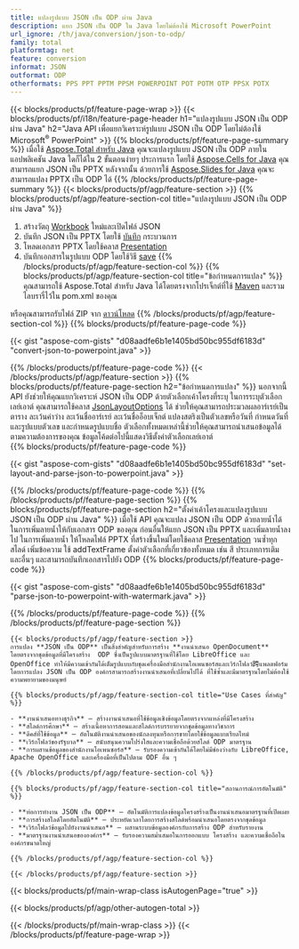 ```yaml
---
title: แปลงรูปแบบ JSON เป็น ODP ผ่าน Java
description: แยก JSON เป็น ODP ใน Java โดยไม่ต้องใช้ Microsoft PowerPoint
url_ignore: /th/java/conversion/json-to-odp/
family: total
platformtag: net
feature: conversion
informat: JSON
outformat: ODP
otherformats: PPS PPT PPTM PPSM POWERPOINT POT POTM OTP PPSX POTX
---
```

{{< blocks/products/pf/feature-page-wrap >}}
{{< blocks/products/pf/i18n/feature-page-header h1="แปลงรูปแบบ JSON เป็น ODP ผ่าน Java" h2="Java API เพื่อแยกวิเคราะห์รูปแบบ JSON เป็น ODP โดยไม่ต้องใช้ Microsoft<sup>&reg;</sup> PowerPoint" >}}
{{% blocks/products/pf/feature-page-summary %}}
เมื่อใช้ [Aspose.Total สำหรับ Java](https://products.aspose.com/total/java/) คุณจะแปลงรูปแบบ JSON เป็น ODP ภายในแอปพลิเคชัน Java ใดก็ได้ใน 2 ขั้นตอนง่ายๆ ประการแรก โดยใช้ [Aspose.Cells for Java](https://products.aspose.com/cells/java/) คุณสามารถแยก JSON เป็น PPTX หลังจากนั้น ด้วยการใช้ [Aspose.Slides for Java](https://products.aspose.com/slides/java/) คุณจะสามารถแปลง PPTX เป็น ODP ได้
{{% /blocks/products/pf/feature-page-summary  %}}
{{< blocks/products/pf/agp/feature-section >}}
{{% blocks/products/pf/agp/feature-section-col title="แปลงรูปแบบ JSON เป็น ODP ผ่าน Java" %}}
1. สร้างวัตถุ [Workbook](https://reference.aspose.com/cells/java/com.aspose.cells/Workbook) ใหม่และเปิดไฟล์ JSON
2. บันทึก JSON เป็น PPTX โดยใช้ [บันทึก](https://reference.aspose.com/cells/java/com.aspose.cells/workbook#save(java.lang.String,%20com.aspose.cells.SaveOptions) ) กระบวนการ
3. โหลดเอกสาร PPTX โดยใช้คลาส [Presentation](https://reference.aspose.com/slides/java/com.aspose.slides/Presentation)
4. บันทึกเอกสารในรูปแบบ ODP โดยใช้วิธี [save](https://reference.aspose.com/slides/java/com.aspose.slides/Presentation#save-java.lang.String-int-)
{{% /blocks/products/pf/agp/feature-section-col %}}
{{% blocks/products/pf/agp/feature-section-col title="ข้อกำหนดการแปลง" %}}
คุณสามารถใช้ Aspose.Total สำหรับ Java ได้โดยตรงจากโปรเจ็กต์ที่ใช้ [Maven](https://releases.aspose.com/total/java/) และรวมไลบรารี่ไว้ใน pom.xml ของคุณ

หรือคุณสามารถรับไฟล์ ZIP จาก [ดาวน์โหลด](https://releases.aspose.com/total/java)
{{% /blocks/products/pf/agp/feature-section-col %}}
{{% blocks/products/pf/feature-page-code %}}

{{< gist "aspose-com-gists" "d08aadfe6b1e1405bd50bc955df6183d" "convert-json-to-powerpoint.java" >}}


{{% /blocks/products/pf/feature-page-code %}}
{{< /blocks/products/pf/agp/feature-section >}}
{{% blocks/products/pf/feature-page-section  h2="ข้อกำหนดการแปลง" %}}
นอกจากนี้ API ยังช่วยให้คุณแยกวิเคราะห์ JSON เป็น ODP ด้วยตัวเลือกเค้าโครงที่ระบุ ในการระบุตัวเลือกเลย์เอาต์ คุณสามารถใช้คลาส [JsonLayoutOptions](https://reference.aspose.com/cells/java/com.aspose.cells/jsonlayoutoptions) ได้ ช่วยให้คุณสามารถประมวลผลอาร์เรย์เป็นตาราง ละเว้นค่าว่าง ละเว้นชื่ออาร์เรย์ ละเว้นชื่ออ็อบเจ็กต์ แปลงสตริงเป็นตัวเลขหรือวันที่ กำหนดวันที่และรูปแบบตัวเลข และกำหนดรูปแบบชื่อ ตัวเลือกทั้งหมดเหล่านี้ช่วยให้คุณสามารถนำเสนอข้อมูลได้ตามความต้องการของคุณ ข้อมูลโค้ดต่อไปนี้แสดงวิธีตั้งค่าตัวเลือกเลย์เอาต์  
{{% blocks/products/pf/feature-page-code %}}

{{< gist "aspose-com-gists" "d08aadfe6b1e1405bd50bc955df6183d" "set-layout-and-parse-json-to-powerpoint.java" >}}

{{% /blocks/products/pf/feature-page-code  %}}
{{% /blocks/products/pf/feature-page-section %}}
{{% blocks/products/pf/feature-page-section  h2="ตั้งค่าเค้าโครงและแปลงรูปแบบ JSON เป็น ODP ผ่าน Java" %}}
เมื่อใช้ API คุณจะแปลง JSON เป็น ODP ด้วยลายน้ำได้ ในการเพิ่มลายน้ำให้กับเอกสาร ODP ของคุณ ก่อนอื่นให้แยก JSON เป็น PPTX และเพิ่มลายน้ำลงไป ในการเพิ่มลายน้ำ ให้โหลดไฟล์ PPTX ที่สร้างขึ้นใหม่โดยใช้คลาส [Presentation](https://reference.aspose.com/slides/java/com.aspose.slides/Presentation) วนซ้ำทุกสไลด์ เพิ่มข้อความ ใช้ addTextFrame ตั้งค่าตัวเลือกที่เกี่ยวข้องทั้งหมด เช่น สี ประเภทการเติม และอื่นๆ และสามารถบันทึกเอกสารไปยัง ODP 
{{% blocks/products/pf/feature-page-code %}}

{{< gist "aspose-com-gists" "d08aadfe6b1e1405bd50bc955df6183d" "parse-json-to-powerpoint-with-watermark.java" >}}

{{% /blocks/products/pf/feature-page-code  %}}
{{% /blocks/products/pf/feature-page-section %}}
```
{{< blocks/products/pf/agp/feature-section >}}
การแปลง **JSON เป็น ODP** เป็นสิ่งสำคัญสำหรับการสร้าง **งานนำเสนอ OpenDocument** โดยตรงจากชุดข้อมูลที่มีโครงสร้าง  ODP ซึ่งเป็นรูปแบบมาตรฐานที่ใช้โดย LibreOffice และ OpenOffice ทำให้มีความเข้ากันได้เต็มรูปแบบกับชุดเครื่องมือสำนักงานโอเพนซอร์สและเวิร์กโฟลว์跨แพลตฟอร์ม  โดยการแปลง JSON เป็น ODP องค์กรสามารถสร้างงานนำเสนอที่เปลี่ยนไปได้ ที่ใช้ซ้ำและมีมาตรฐานโดยไม่ต้องใช้ความพยายามของมนุษย์

{{% blocks/products/pf/agp/feature-section-col title="Use Cases ที่สำคัญ" %}}

- **งานนำเสนอทางธุรกิจ** – สร้างงานนำเสนอที่ใช้ข้อมูลเชิงข้อมูลโดยตรงจากแหล่งที่มีโครงสร้าง
- **สไลด์การศึกษา** – สร้างเนื้อหาการสอนและสไลด์การบรรยายจากชุดข้อมูลทางวิชาการ
- **ดีคส์ที่ใช้ข้อมูล** – อัตโนมัติงานนำเสนอของนักลงทุนหรือการขายโดยใช้ข้อมูลแบบเรียลไทม์
- **เวิร์กโฟลว์ของรัฐบาล** – สนับสนุนความโปร่งใสและความเชื่อถือด้วยสไลด์ ODP มาตรฐาน
- **การผสานข้อมูลของสำนักงานโอเพนซอร์ส** – รับรองความเข้ากันได้โดยไม่มีช่องว่างกับ LibreOffice, Apache OpenOffice และเครื่องมือที่เป็นไปตาม ODF อื่น ๆ

{{% /blocks/products/pf/agp/feature-section-col %}}

{{% blocks/products/pf/agp/feature-section-col title="สถานการณ์การอัตโนมัติ" %}}

- **ท่อการทำงาน JSON เป็น ODP** – อัตโนมัติการแปลงข้อมูลโครงสร้างเป็นงานนำเสนอมาตรฐานที่เปิดเผย
- **การสร้างสไลด์โดยอัตโนมัติ** – ประหยัดเวลาโดยการสร้างสไลด์พร้อมนำเสนอโดยตรงจากชุดข้อมูล
- **เวิร์กโฟลว์ข้อมูลไปยังงานนำเสนอ** – ผสานระบบข้อมูลองค์กรกับการสร้าง ODP สำหรับรายงาน
- **มาตรฐานงานนำเสนอขององค์กร** – รับรองความสม่ำเสมอในการออกแบบ โครงสร้าง และความเชื่อถือในองค์กรขนาดใหญ่

{{% /blocks/products/pf/agp/feature-section-col %}}

{{< /blocks/products/pf/agp/feature-section >}}
```
{{< blocks/products/pf/main-wrap-class isAutogenPage="true" >}}

{{< blocks/products/pf/agp/other-autogen-total >}}
 
{{< /blocks/products/pf/main-wrap-class >}}
{{< /blocks/products/pf/feature-page-wrap >}}